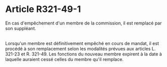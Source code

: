 # Article R321-49-1

<p>En cas d'empêchement d'un membre de la commission, il est remplacé par son suppléant.<br/><br/>

Lorsqu'un membre est définitivement empêché en cours de mandat, il est procédé à son remplacement selon les modalités prévues aux articles L. 321-23 et R. 321-49. Les fonctions du nouveau membre expirent à la date à laquelle auraient cessé celles du membre qu'il remplace.</p>